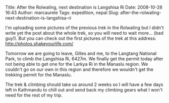 Title: After the Rolwaling, next destination is Langshisa Ri
Date: 2008-10-28 16:43
Author: marcaurele
Tags: expedition, nepal
Slug: after-the-rolwaling-next-destination-is-langshisa-ri

I'm uploading some pictures of the previous trek in the Rolwaling but I
didn't write yet the post about the whole trek, so you will need to wait
more... (bad guy!). But you can check out the first pictures of the trek
at this address: <http://photos.shakeyourlife.com/>

</p>

Tomorrow we are going to leave, Gilles and me, to the Langtang National
Park, to climb the Langshisa Ri, 6427m. We finally get the permit today
after not being able to get one for the Larkya Ri in the Manaslu region.
We couldn't go on our own in this region and therefore we wouldn't get
the trekking permit for the Manaslu.

</p>

The trek & climbing should take us around 2 weeks so I will have a few
days left in Kathmandu to chill out and send back my climbing gears what
I won't need for the rest of my trip.

</p>

